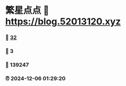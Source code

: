 # 繁星点点 :link: https://blog.52013120.xyz 
### :page_facing_up: [32](https://blog.52013120.xyz/tag.html) 
### :speech_balloon: 3 
### :hibiscus: 139247 
### :alarm_clock: 2024-12-06 01:29:20 
